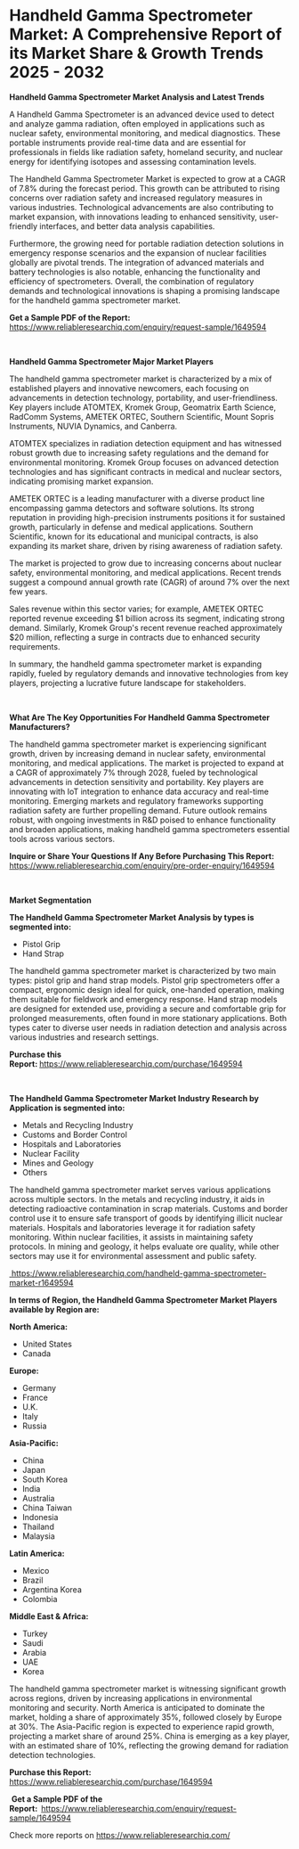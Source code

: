 <p><h1>Handheld Gamma Spectrometer Market: A Comprehensive Report of its Market Share & Growth Trends 2025 - 2032</h1></p><p><strong>Handheld Gamma Spectrometer Market Analysis and Latest Trends</strong></p>
<p><p>A Handheld Gamma Spectrometer is an advanced device used to detect and analyze gamma radiation, often employed in applications such as nuclear safety, environmental monitoring, and medical diagnostics. These portable instruments provide real-time data and are essential for professionals in fields like radiation safety, homeland security, and nuclear energy for identifying isotopes and assessing contamination levels.</p><p>The Handheld Gamma Spectrometer Market is expected to grow at a CAGR of 7.8% during the forecast period. This growth can be attributed to rising concerns over radiation safety and increased regulatory measures in various industries. Technological advancements are also contributing to market expansion, with innovations leading to enhanced sensitivity, user-friendly interfaces, and better data analysis capabilities.</p><p>Furthermore, the growing need for portable radiation detection solutions in emergency response scenarios and the expansion of nuclear facilities globally are pivotal trends. The integration of advanced materials and battery technologies is also notable, enhancing the functionality and efficiency of spectrometers. Overall, the combination of regulatory demands and technological innovations is shaping a promising landscape for the handheld gamma spectrometer market.</p></p>
<p><strong>Get a Sample PDF of the Report:&nbsp;</strong> <a href="https://www.reliableresearchiq.com/enquiry/request-sample/1649594?utm_campaign=2245&utm_medium=2&utm_source=Github&utm_content=ia&utm_term=18022025&utm_id=handheld-gamma-spectrometer">https://www.reliableresearchiq.com/enquiry/request-sample/1649594</a></p>
<p>&nbsp;</p>
<p><strong>Handheld Gamma Spectrometer Major Market Players</strong></p>
<p><p>The handheld gamma spectrometer market is characterized by a mix of established players and innovative newcomers, each focusing on advancements in detection technology, portability, and user-friendliness. Key players include ATOMTEX, Kromek Group, Geomatrix Earth Science, RadComm Systems, AMETEK ORTEC, Southern Scientific, Mount Sopris Instruments, NUVIA Dynamics, and Canberra.</p><p>ATOMTEX specializes in radiation detection equipment and has witnessed robust growth due to increasing safety regulations and the demand for environmental monitoring. Kromek Group focuses on advanced detection technologies and has significant contracts in medical and nuclear sectors, indicating promising market expansion.</p><p>AMETEK ORTEC is a leading manufacturer with a diverse product line encompassing gamma detectors and software solutions. Its strong reputation in providing high-precision instruments positions it for sustained growth, particularly in defense and medical applications. Southern Scientific, known for its educational and municipal contracts, is also expanding its market share, driven by rising awareness of radiation safety.</p><p>The market is projected to grow due to increasing concerns about nuclear safety, environmental monitoring, and medical applications. Recent trends suggest a compound annual growth rate (CAGR) of around 7% over the next few years.</p><p>Sales revenue within this sector varies; for example, AMETEK ORTEC reported revenue exceeding $1 billion across its segment, indicating strong demand. Similarly, Kromek Group's recent revenue reached approximately $20 million, reflecting a surge in contracts due to enhanced security requirements.</p><p>In summary, the handheld gamma spectrometer market is expanding rapidly, fueled by regulatory demands and innovative technologies from key players, projecting a lucrative future landscape for stakeholders.</p></p>
<p>&nbsp;</p>
<p><strong>What Are The Key Opportunities For Handheld Gamma Spectrometer Manufacturers?</strong></p>
<p><p>The handheld gamma spectrometer market is experiencing significant growth, driven by increasing demand in nuclear safety, environmental monitoring, and medical applications. The market is projected to expand at a CAGR of approximately 7% through 2028, fueled by technological advancements in detection sensitivity and portability. Key players are innovating with IoT integration to enhance data accuracy and real-time monitoring. Emerging markets and regulatory frameworks supporting radiation safety are further propelling demand. Future outlook remains robust, with ongoing investments in R&D poised to enhance functionality and broaden applications, making handheld gamma spectrometers essential tools across various sectors.</p></p>
<p><strong>Inquire or Share Your Questions If Any Before Purchasing This Report:</strong> <a href="https://www.reliableresearchiq.com/enquiry/pre-order-enquiry/1649594?utm_campaign=2245&utm_medium=2&utm_source=Github&utm_content=ia&utm_term=18022025&utm_id=handheld-gamma-spectrometer">https://www.reliableresearchiq.com/enquiry/pre-order-enquiry/1649594</a></p>
<p>&nbsp;</p>
<p><strong>Market Segmentation</strong></p>
<p><strong>The Handheld Gamma Spectrometer Market Analysis by types is segmented into:</strong></p>
<p><ul><li>Pistol Grip</li><li>Hand Strap</li></ul></p>
<p><p>The handheld gamma spectrometer market is characterized by two main types: pistol grip and hand strap models. Pistol grip spectrometers offer a compact, ergonomic design ideal for quick, one-handed operation, making them suitable for fieldwork and emergency response. Hand strap models are designed for extended use, providing a secure and comfortable grip for prolonged measurements, often found in more stationary applications. Both types cater to diverse user needs in radiation detection and analysis across various industries and research settings.</p></p>
<p><strong>Purchase this Report:&nbsp;</strong><a href="https://www.reliableresearchiq.com/purchase/1649594?utm_campaign=2245&utm_medium=2&utm_source=Github&utm_content=ia&utm_term=18022025&utm_id=handheld-gamma-spectrometer">https://www.reliableresearchiq.com/purchase/1649594</a></p>
<p>&nbsp;</p>
<p><strong>The Handheld Gamma Spectrometer Market Industry Research by Application is segmented into:</strong></p>
<p><ul><li>Metals and Recycling Industry</li><li>Customs and Border Control</li><li>Hospitals and Laboratories</li><li>Nuclear Facility</li><li>Mines and Geology</li><li>Others</li></ul></p>
<p><p>The handheld gamma spectrometer market serves various applications across multiple sectors. In the metals and recycling industry, it aids in detecting radioactive contamination in scrap materials. Customs and border control use it to ensure safe transport of goods by identifying illicit nuclear materials. Hospitals and laboratories leverage it for radiation safety monitoring. Within nuclear facilities, it assists in maintaining safety protocols. In mining and geology, it helps evaluate ore quality, while other sectors may use it for environmental assessment and public safety.</p></p>
<p><a href="https://www.reliableresearchiq.com/handheld-gamma-spectrometer-market-r1649594?utm_campaign=2245&utm_medium=2&utm_source=Github&utm_content=ia&utm_term=18022025&utm_id=handheld-gamma-spectrometer">&nbsp;https://www.reliableresearchiq.com/handheld-gamma-spectrometer-market-r1649594</a></p>
<p><strong>In terms of Region, the Handheld Gamma Spectrometer Market Players available by Region are:</strong></p>
<p>
    <p> <strong> North America: </strong>
        <ul>
            <li>United States</li>
            <li>Canada</li>
        </ul>
        </p> 
    <p> <strong> Europe: </strong>
        <ul>
            <li>Germany</li>
            <li>France</li>
            <li>U.K.</li>
            <li>Italy</li>
            <li>Russia</li>
        </ul>
        </p> 
    <p> <strong> Asia-Pacific: </strong>
        <ul>
            <li>China</li>
            <li>Japan</li>
            <li>South Korea</li>
            <li>India</li>
            <li>Australia</li>
            <li>China Taiwan</li>
            <li>Indonesia</li>
            <li>Thailand</li>
            <li>Malaysia</li>
        </ul>
        </p> 
    <p> <strong> Latin America: </strong>
        <ul>
            <li>Mexico</li>
            <li>Brazil</li>
            <li>Argentina Korea</li>
            <li>Colombia</li>
        </ul>
        </p> 
    <p> <strong> Middle East & Africa: </strong>
        <ul>
            <li>Turkey</li>
            <li>Saudi</li>
            <li>Arabia</li>
            <li>UAE</li>
            <li>Korea</li>
        </ul>
    </p>
    </p>
<p><p>The handheld gamma spectrometer market is witnessing significant growth across regions, driven by increasing applications in environmental monitoring and security. North America is anticipated to dominate the market, holding a share of approximately 35%, followed closely by Europe at 30%. The Asia-Pacific region is expected to experience rapid growth, projecting a market share of around 25%. China is emerging as a key player, with an estimated share of 10%, reflecting the growing demand for radiation detection technologies.</p></p>
<p><strong>Purchase this Report: </strong><a href="https://www.reliableresearchiq.com/purchase/1649594?utm_campaign=2245&utm_medium=2&utm_source=Github&utm_content=ia&utm_term=18022025&utm_id=handheld-gamma-spectrometer">https://www.reliableresearchiq.com/purchase/1649594</a></p>
<p>&nbsp;<strong>Get a Sample PDF of the Report:&nbsp;&nbsp;</strong><a href="https://www.reliableresearchiq.com/enquiry/request-sample/1649594?utm_campaign=2245&utm_medium=2&utm_source=Github&utm_content=ia&utm_term=18022025&utm_id=handheld-gamma-spectrometer">https://www.reliableresearchiq.com/enquiry/request-sample/1649594</a></p>
<p><strong></strong></p>
<p>Check more reports on <a href="https://www.reliableresearchiq.com/?utm_campaign=2245&utm_medium=2&utm_source=Github&utm_content=ia&utm_term=18022025&utm_id=handheld-gamma-spectrometer">https://www.reliableresearchiq.com/</a></p>